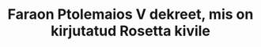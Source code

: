 ---
layout: quote
permalink: /et/
langtag: et
type: modern
script: Latn
langName: Eesti
englishLangName: Estonian
title: Faraon Ptolemaios V dekreet, mis on kirjutatud Rosetta kivile
quote: Selle dekreedi koopiad tuleb lõigata hieroglüüfidesse, demootilisse ja kreekasse basaltplaatidesse ning asetada esimesse, teise ja kolmandasse järjekorras tempelitesse koos Ptolemaiose, igavesti elava jumala kujuga.
reference: Ptolemaios V dekreedid Rosetta kivil, 196 eKr, Briti Muuseum.
imageAlt: Ptolemaios V näoga münt
selectAriaLabel: Valige keel
buttonRandom: Juhuslik
direction: ltr
---